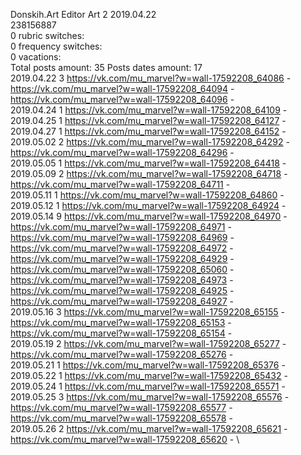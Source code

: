 Donskih.Art	Editor Art 2 2019.04.22\
238156887\
0 rubric switches:\
0 frequency switches:\
0 vacations:\
Total posts amount: 35	Posts dates amount: 17\
2019.04.22 3 https://vk.com/mu_marvel?w=wall-17592208_64086 - https://vk.com/mu_marvel?w=wall-17592208_64094 - https://vk.com/mu_marvel?w=wall-17592208_64096 - \
2019.04.24 1 https://vk.com/mu_marvel?w=wall-17592208_64109 - \
2019.04.25 1 https://vk.com/mu_marvel?w=wall-17592208_64127 - \
2019.04.27 1 https://vk.com/mu_marvel?w=wall-17592208_64152 - \
2019.05.02 2 https://vk.com/mu_marvel?w=wall-17592208_64292 - https://vk.com/mu_marvel?w=wall-17592208_64296 - \
2019.05.05 1 https://vk.com/mu_marvel?w=wall-17592208_64418 - \
2019.05.09 2 https://vk.com/mu_marvel?w=wall-17592208_64718 - https://vk.com/mu_marvel?w=wall-17592208_64711 - \
2019.05.11 1 https://vk.com/mu_marvel?w=wall-17592208_64860 - \
2019.05.12 1 https://vk.com/mu_marvel?w=wall-17592208_64924 - \
2019.05.14 9 https://vk.com/mu_marvel?w=wall-17592208_64970 - https://vk.com/mu_marvel?w=wall-17592208_64971 - https://vk.com/mu_marvel?w=wall-17592208_64969 - https://vk.com/mu_marvel?w=wall-17592208_64972 - https://vk.com/mu_marvel?w=wall-17592208_64929 - https://vk.com/mu_marvel?w=wall-17592208_65060 - https://vk.com/mu_marvel?w=wall-17592208_64973 - https://vk.com/mu_marvel?w=wall-17592208_64925 - https://vk.com/mu_marvel?w=wall-17592208_64927 - \
2019.05.16 3 https://vk.com/mu_marvel?w=wall-17592208_65155 - https://vk.com/mu_marvel?w=wall-17592208_65153 - https://vk.com/mu_marvel?w=wall-17592208_65154 - \
2019.05.19 2 https://vk.com/mu_marvel?w=wall-17592208_65277 - https://vk.com/mu_marvel?w=wall-17592208_65276 - \
2019.05.21 1 https://vk.com/mu_marvel?w=wall-17592208_65376 - \
2019.05.22 1 https://vk.com/mu_marvel?w=wall-17592208_65432 - \
2019.05.24 1 https://vk.com/mu_marvel?w=wall-17592208_65571 - \
2019.05.25 3 https://vk.com/mu_marvel?w=wall-17592208_65576 - https://vk.com/mu_marvel?w=wall-17592208_65577 - https://vk.com/mu_marvel?w=wall-17592208_65578 - \
2019.05.26 2 https://vk.com/mu_marvel?w=wall-17592208_65621 - https://vk.com/mu_marvel?w=wall-17592208_65620 - \
